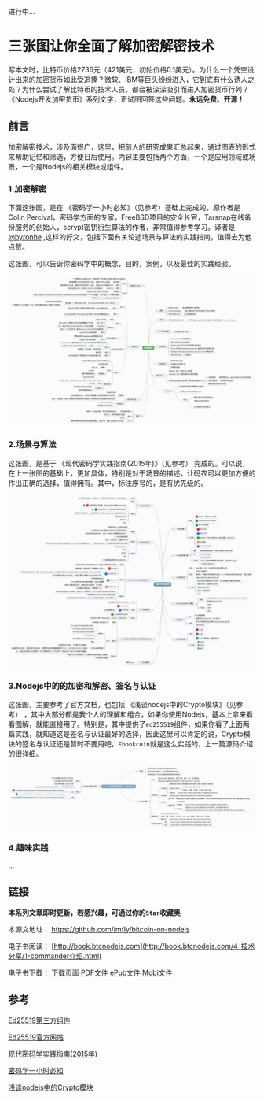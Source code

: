 进行中...

# 三张图让你全面了解加密解密技术


写本文时，比特币价格2736元（421美元，初始价格0.1美元）。为什么一个凭空设计出来的加密货币如此受追捧？微软、IBM等巨头纷纷进入，它到底有什么诱人之处？为什么尝试了解比特币的技术人员，都会被深深吸引而进入加密货币行列？《Nodejs开发加密货币》系列文字，正试图回答这些问题。**永远免费、开源！**

## 前言

加密解密技术，涉及面很广，这里，把前人的研究成果汇总起来，通过图表的形式来帮助记忆和筛选，方便日后使用。内容主要包括两个方面，一个是应用领域或场景，一个是Nodejs的相关模块或组件。

### 1.加密解密

下面这张图，是在 《密码学一小时必知》（见参考）基础上完成的，原作者是Colin Percival，密码学方面的专家，FreeBSD项目的安全长官，Tarsnap在线备份服务的创始人，scrypt密钥衍生算法的作者，非常值得参考学习。译者是 [@byronhe][] ,这样的好文，包括下面有关论述场景与算法的实践指南，值得去为他点赞。

这张图，可以告诉你密码学中的概念，目的，案例，以及最佳的实践经验。

![加密解密.png][]

### 2.场景与算法

这张图，是基于 《现代密码学实践指南(2015年)》（见参考） 完成的。可以说，在上一张图的基础上，更加具体，特别是对于场景的描述，让码农可以更加方便的作出正确的选择，值得拥有。其中，标注序号的，是有优先级的。

![场景与算法选择.png][]

### 3.Nodejs中的的加密和解密、签名与认证

这张图，主要参考了官方文档，也包括 《浅谈nodejs中的Crypto模块》（见参考） ，其中大部分都是我个人的理解和组合，如果你使用Nodejs，基本上拿来看看图解，就能直接用了。特别是，其中提供了`ed255519`组件，如果你看了上面两篇实践，就知道这是签名与认证最好的选择，因此这里可以肯定的说，Crypto模块的签名与认证还是暂时不要用吧。`Ebookcoin`就是这么实践的，上一篇源码介绍的很详细。

![Nodejs中的的加密和解密、签名与认证.png][]

### 4.趣味实践

...

## 链接

**本系列文章即时更新，若感兴趣，可通过你的`Star`收藏奥**

本源文地址： https://github.com/imfly/bitcoin-on-nodejs

电子书阅读： [http://book.btcnodejs.com](http://book.btcnodejs.com/4-技术分享/1-commander介绍.html)

电子书下载： [下载页面][] [PDF文件][] [ePub文件][] [Mobi文件][]

[PDF文件]: https://www.gitbook.com/download/pdf/book/imfly/bitcoin-on-nodejs
[ePub文件]: https://www.gitbook.com/download/epub/book/imfly/bitcoin-on-nodejs
[Mobi文件]: https://www.gitbook.com/download/mobi/book/imfly/bitcoin-on-nodejs
[下载页面]: https://www.gitbook.com/book/imfly/bitcoin-on-nodejs/details

## 参考

[Ed25519第三方组件](https://github.com/dazoe/ed25519)

[Ed25519官方网站](http://ed25519.cr.yp.to/)

[现代密码学实践指南(2015年)](http://blog.helong.info/blog/2015/06/05/modern-crypto/)

[密码学一小时必知](http://blog.helong.info/blog/2015/04/12/translate-Everything-you-need-to-know-about-cryptgraphy-in-1-hour/)

[浅谈nodejs中的Crypto模块](https://cnodejs.org/topic/504061d7fef591855112bab5)

[@byronhe]:https://github.com/byronhe

[加密解密.png]:../styles/images/naotu/加密解密.png
[场景与算法选择.png]:../styles/images/naotu/场景与算法选择.png
[Nodejs中的的加密和解密、签名与认证.png]:../styles/images/naotu/Nodejs中的的加密和解密、签名与认证.png
